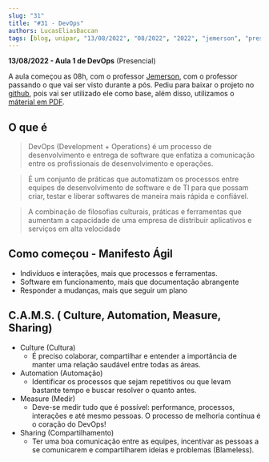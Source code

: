 ```yaml
---
slug: "31"
title: "#31 - DevOps"
authors: LucasEliasBaccan
tags: [blog, unipar, "13/08/2022", "08/2022", "2022", "jemerson", "presencial"]
---
```


**13/08/2022 - Aula 1 de DevOps** (Presencial)

A aula começou as 08h, com o professor [Jemerson](/professores/jemerson), com o professor passando o que vai ser visto durante a pós. Pediu para baixar o projeto no [github](https://github.com/pos-unipar/unipar-devops), pois vai ser utilizado ele como base, além disso, utilizamos o  [máterial em PDF](/docs/aula-31/DevOps-First.pdf).


## O que é

> DevOps (Development + Operations) é um processo de desenvolvimento e entrega de software que enfatiza a comunicação entre os profissionais de desenvolvimento e operações.
    
> É um conjunto de práticas que automatizam os processos entre equipes de desenvolvimento de software e de TI para que possam criar, testar e liberar softwares de maneira mais rápida e confiável.

> A combinação de filosofias culturais, práticas e ferramentas que aumentam a capacidade de uma empresa de distribuir aplicativos e serviços em alta velocidade

## Como começou - Manifesto Ágil

- Indivíduos e interações, mais que processos e ferramentas.
- Software em funcionamento, mais que documentação abrangente
- Responder a mudanças, mais que seguir um plano

## C.A.M.S. ( Culture, Automation, Measure, Sharing)

- Culture (Cultura)
    - É preciso colaborar, compartilhar e entender a importância de manter uma relação saudável entre todas as áreas.
- Automation (Automação)
    - Identificar os processos que sejam repetitivos ou que levam bastante tempo e buscar resolver o quanto antes.
- Measure (Medir)
    - Deve-se medir tudo que é possível: performance, processos, interações e até mesmo pessoas. O processo de melhoria contínua é o coração do DevOps!
- Sharing (Compartilhamento)
    - Ter uma boa comunicação entre as equipes, incentivar as pessoas a se comunicarem e compartilharem ideias e problemas (Blameless).

